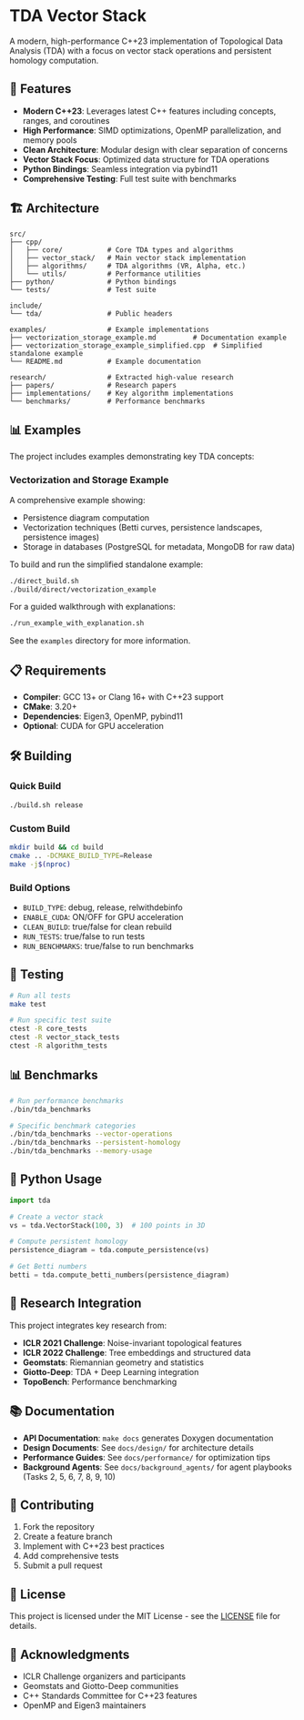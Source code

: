 # TDA Vector Stack

A modern, high-performance C++23 implementation of Topological Data Analysis (TDA) with a focus on vector stack operations and persistent homology computation.

## 🚀 Features

- **Modern C++23**: Leverages latest C++ features including concepts, ranges, and coroutines
- **High Performance**: SIMD optimizations, OpenMP parallelization, and memory pools
- **Clean Architecture**: Modular design with clear separation of concerns
- **Vector Stack Focus**: Optimized data structure for TDA operations
- **Python Bindings**: Seamless integration via pybind11
- **Comprehensive Testing**: Full test suite with benchmarks

## 🏗️ Architecture

```
src/
├── cpp/
│   ├── core/           # Core TDA types and algorithms
│   ├── vector_stack/   # Main vector stack implementation
│   ├── algorithms/     # TDA algorithms (VR, Alpha, etc.)
│   └── utils/          # Performance utilities
├── python/             # Python bindings
└── tests/              # Test suite

include/
└── tda/                # Public headers

examples/               # Example implementations
├── vectorization_storage_example.md         # Documentation example
├── vectorization_storage_example_simplified.cpp  # Simplified standalone example
└── README.md           # Example documentation

research/               # Extracted high-value research
├── papers/             # Research papers
├── implementations/    # Key algorithm implementations
└── benchmarks/         # Performance benchmarks
```

## 📊 Examples

The project includes examples demonstrating key TDA concepts:

### Vectorization and Storage Example

A comprehensive example showing:

- Persistence diagram computation
- Vectorization techniques (Betti curves, persistence landscapes, persistence images)
- Storage in databases (PostgreSQL for metadata, MongoDB for raw data)

To build and run the simplified standalone example:

```bash
./direct_build.sh
./build/direct/vectorization_example
```

For a guided walkthrough with explanations:

```bash
./run_example_with_explanation.sh
```

See the `examples` directory for more information.

## 📋 Requirements

- **Compiler**: GCC 13+ or Clang 16+ with C++23 support
- **CMake**: 3.20+
- **Dependencies**: Eigen3, OpenMP, pybind11
- **Optional**: CUDA for GPU acceleration

## 🛠️ Building

### Quick Build
```bash
./build.sh release
```

### Custom Build
```bash
mkdir build && cd build
cmake .. -DCMAKE_BUILD_TYPE=Release
make -j$(nproc)
```

### Build Options
- `BUILD_TYPE`: debug, release, relwithdebinfo
- `ENABLE_CUDA`: ON/OFF for GPU acceleration
- `CLEAN_BUILD`: true/false for clean rebuild
- `RUN_TESTS`: true/false to run tests
- `RUN_BENCHMARKS`: true/false to run benchmarks

## 🧪 Testing

```bash
# Run all tests
make test

# Run specific test suite
ctest -R core_tests
ctest -R vector_stack_tests
ctest -R algorithm_tests
```

## 📊 Benchmarks

```bash
# Run performance benchmarks
./bin/tda_benchmarks

# Specific benchmark categories
./bin/tda_benchmarks --vector-operations
./bin/tda_benchmarks --persistent-homology
./bin/tda_benchmarks --memory-usage
```

## 🐍 Python Usage

```python
import tda

# Create a vector stack
vs = tda.VectorStack(100, 3)  # 100 points in 3D

# Compute persistent homology
persistence_diagram = tda.compute_persistence(vs)

# Get Betti numbers
betti = tda.compute_betti_numbers(persistence_diagram)
```

## 🔬 Research Integration

This project integrates key research from:
- **ICLR 2021 Challenge**: Noise-invariant topological features
- **ICLR 2022 Challenge**: Tree embeddings and structured data
- **Geomstats**: Riemannian geometry and statistics
- **Giotto-Deep**: TDA + Deep Learning integration
- **TopoBench**: Performance benchmarking

## 📚 Documentation

- **API Documentation**: `make docs` generates Doxygen documentation
- **Design Documents**: See `docs/design/` for architecture details
- **Performance Guides**: See `docs/performance/` for optimization tips
- **Background Agents**: See `docs/background_agents/` for agent playbooks (Tasks 2, 5, 6, 7, 8, 9, 10)

## 🤝 Contributing

1. Fork the repository
2. Create a feature branch
3. Implement with C++23 best practices
4. Add comprehensive tests
5. Submit a pull request

## 📄 License

This project is licensed under the MIT License - see the [LICENSE](LICENSE) file for details.

## 🙏 Acknowledgments

- ICLR Challenge organizers and participants
- Geomstats and Giotto-Deep communities
- C++ Standards Committee for C++23 features
- OpenMP and Eigen3 maintainers
